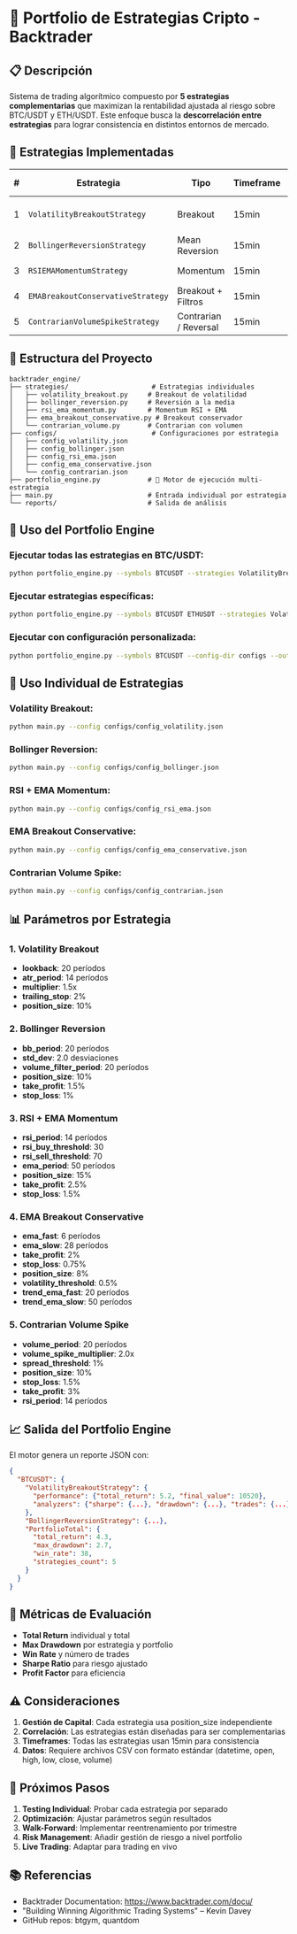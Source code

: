 # 🎯 Portfolio de Estrategias Cripto - Backtrader

## 📋 Descripción

Sistema de trading algorítmico compuesto por **5 estrategias complementarias** que maximizan la rentabilidad ajustada al riesgo sobre BTC/USDT y ETH/USDT. Este enfoque busca la **descorrelación entre estrategias** para lograr consistencia en distintos entornos de mercado.

## 🚀 Estrategias Implementadas

| # | Estrategia | Tipo | Timeframe | Condición Óptima |
|---|------------|------|-----------|------------------|
| 1 | `VolatilityBreakoutStrategy` | Breakout | 15min | Alta volatilidad / Bull markets |
| 2 | `BollingerReversionStrategy` | Mean Reversion | 15min | Rango lateral |
| 3 | `RSIEMAMomentumStrategy` | Momentum | 15min | Tendencias suaves |
| 4 | `EMABreakoutConservativeStrategy` | Breakout + Filtros | 15min | Consolidación técnica |
| 5 | `ContrarianVolumeSpikeStrategy` | Contrarian / Reversal | 15min | Capitulation / Overreaction |

## 📁 Estructura del Proyecto

```
backtrader_engine/
├── strategies/                     # Estrategias individuales
│   ├── volatility_breakout.py     # Breakout de volatilidad
│   ├── bollinger_reversion.py     # Reversión a la media
│   ├── rsi_ema_momentum.py        # Momentum RSI + EMA
│   ├── ema_breakout_conservative.py # Breakout conservador
│   └── contrarian_volume.py       # Contrarian con volumen
├── configs/                        # Configuraciones por estrategia
│   ├── config_volatility.json
│   ├── config_bollinger.json
│   ├── config_rsi_ema.json
│   ├── config_ema_conservative.json
│   └── config_contrarian.json
├── portfolio_engine.py            # 🎯 Motor de ejecución multi-estrategia
├── main.py                        # Entrada individual por estrategia
└── reports/                       # Salida de análisis
```

## 🎯 Uso del Portfolio Engine

### Ejecutar todas las estrategias en BTC/USDT:
```bash
python portfolio_engine.py --symbols BTCUSDT --strategies VolatilityBreakoutStrategy BollingerReversionStrategy RSIEMAMomentumStrategy EMABreakoutConservativeStrategy ContrarianVolumeSpikeStrategy
```

### Ejecutar estrategias específicas:
```bash
python portfolio_engine.py --symbols BTCUSDT ETHUSDT --strategies VolatilityBreakoutStrategy BollingerReversionStrategy
```

### Ejecutar con configuración personalizada:
```bash
python portfolio_engine.py --symbols BTCUSDT --config-dir configs --output portfolio_results.json
```

## 🔧 Uso Individual de Estrategias

### Volatility Breakout:
```bash
python main.py --config configs/config_volatility.json
```

### Bollinger Reversion:
```bash
python main.py --config configs/config_bollinger.json
```

### RSI + EMA Momentum:
```bash
python main.py --config configs/config_rsi_ema.json
```

### EMA Breakout Conservative:
```bash
python main.py --config configs/config_ema_conservative.json
```

### Contrarian Volume Spike:
```bash
python main.py --config configs/config_contrarian.json
```

## 📊 Parámetros por Estrategia

### 1. Volatility Breakout
- **lookback**: 20 períodos
- **atr_period**: 14 períodos
- **multiplier**: 1.5x
- **trailing_stop**: 2%
- **position_size**: 10%

### 2. Bollinger Reversion
- **bb_period**: 20 períodos
- **std_dev**: 2.0 desviaciones
- **volume_filter_period**: 20 períodos
- **position_size**: 10%
- **take_profit**: 1.5%
- **stop_loss**: 1%

### 3. RSI + EMA Momentum
- **rsi_period**: 14 períodos
- **rsi_buy_threshold**: 30
- **rsi_sell_threshold**: 70
- **ema_period**: 50 períodos
- **position_size**: 15%
- **take_profit**: 2.5%
- **stop_loss**: 1.5%

### 4. EMA Breakout Conservative
- **ema_fast**: 6 períodos
- **ema_slow**: 28 períodos
- **take_profit**: 2%
- **stop_loss**: 0.75%
- **position_size**: 8%
- **volatility_threshold**: 0.5%
- **trend_ema_fast**: 20 períodos
- **trend_ema_slow**: 50 períodos

### 5. Contrarian Volume Spike
- **volume_period**: 20 períodos
- **volume_spike_multiplier**: 2.0x
- **spread_threshold**: 1%
- **position_size**: 10%
- **stop_loss**: 1.5%
- **take_profit**: 3%
- **rsi_period**: 14 períodos

## 📈 Salida del Portfolio Engine

El motor genera un reporte JSON con:

```json
{
  "BTCUSDT": {
    "VolatilityBreakoutStrategy": {
      "performance": {"total_return": 5.2, "final_value": 10520},
      "analyzers": {"sharpe": {...}, "drawdown": {...}, "trades": {...}}
    },
    "BollingerReversionStrategy": {...},
    "PortfolioTotal": {
      "total_return": 4.3,
      "max_drawdown": 2.7,
      "win_rate": 38,
      "strategies_count": 5
    }
  }
}
```

## 🎯 Métricas de Evaluación

- **Total Return** individual y total
- **Max Drawdown** por estrategia y portfolio
- **Win Rate** y número de trades
- **Sharpe Ratio** para riesgo ajustado
- **Profit Factor** para eficiencia

## ⚠️ Consideraciones

1. **Gestión de Capital**: Cada estrategia usa position_size independiente
2. **Correlación**: Las estrategias están diseñadas para ser complementarias
3. **Timeframes**: Todas las estrategias usan 15min para consistencia
4. **Datos**: Requiere archivos CSV con formato estándar (datetime, open, high, low, close, volume)

## 🔄 Próximos Pasos

1. **Testing Individual**: Probar cada estrategia por separado
2. **Optimización**: Ajustar parámetros según resultados
3. **Walk-Forward**: Implementar reentrenamiento por trimestre
4. **Risk Management**: Añadir gestión de riesgo a nivel portfolio
5. **Live Trading**: Adaptar para trading en vivo

## 📚 Referencias

- Backtrader Documentation: https://www.backtrader.com/docu/
- "Building Winning Algorithmic Trading Systems" – Kevin Davey
- GitHub repos: btgym, quantdom
